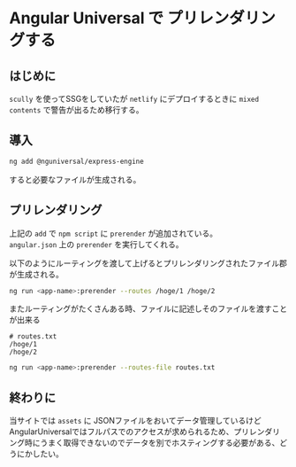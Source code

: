 # Angular Universal で プリレンダリングする

## はじめに
`scully` を使ってSSGをしていたが `netlify` にデプロイするときに `mixed contents` で警告が出るため移行する。

## 導入

```bash
ng add @nguniversal/express-engine
```

すると必要なファイルが生成される。

## プリレンダリング
上記の `add` で `npm script` に `prerender` が追加されている。  
`angular.json` 上の `prerender` を実行してくれる。

以下のようにルーティングを渡して上げるとプリレンダリングされたファイル郡が生成される。

```bash
ng run <app-name>:prerender --routes /hoge/1 /hoge/2
```

またルーティングがたくさんある時、ファイルに記述しそのファイルを渡すことが出来る

```
# routes.txt
/hoge/1
/hoge/2
```

```bash
ng run <app-name>:prerender --routes-file routes.txt
```

## 終わりに
当サイトでは `assets` に JSONファイルをおいてデータ管理しているけどAngularUniversalではフルパスでのアクセスが求められるため、プリレンダリング時にうまく取得できないのでデータを別でホスティングする必要がある、どうにかしたい。

